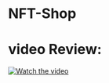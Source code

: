 # NFT-Shop
 # video Review: 
 [![Watch the video](https://i.imgur.com/vKb2F1B.png)](https://www.youtube.com/watch?v=Fu4gvovv2Pk)

